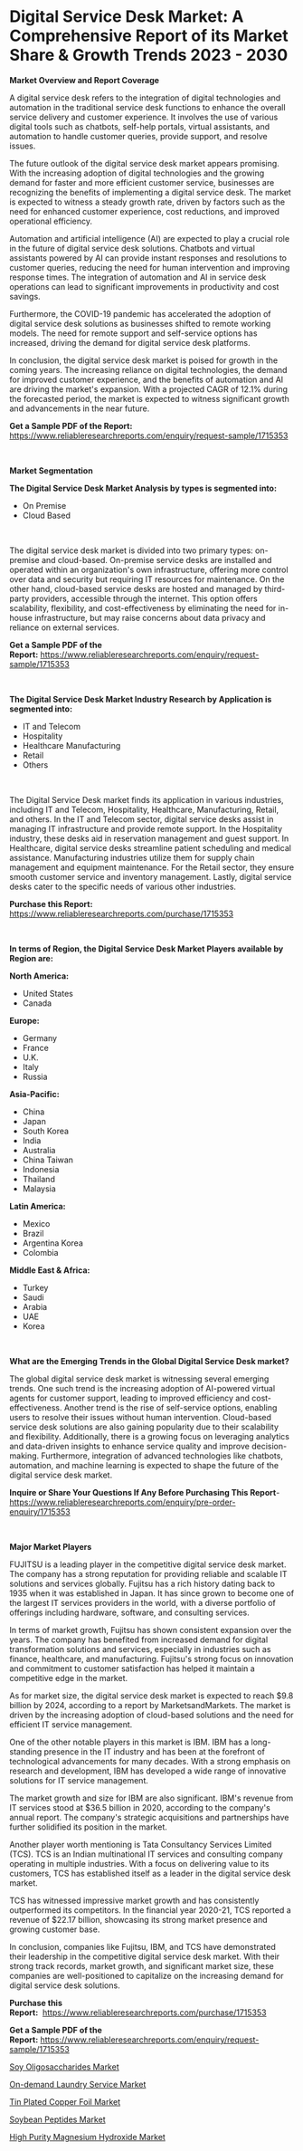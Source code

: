 <p><h1>Digital Service Desk Market: A Comprehensive Report of its Market Share & Growth Trends 2023 - 2030</h1></p><p><strong>Market Overview and Report Coverage</strong></p>
<p><p>A digital service desk refers to the integration of digital technologies and automation in the traditional service desk functions to enhance the overall service delivery and customer experience. It involves the use of various digital tools such as chatbots, self-help portals, virtual assistants, and automation to handle customer queries, provide support, and resolve issues.</p><p>The future outlook of the digital service desk market appears promising. With the increasing adoption of digital technologies and the growing demand for faster and more efficient customer service, businesses are recognizing the benefits of implementing a digital service desk. The market is expected to witness a steady growth rate, driven by factors such as the need for enhanced customer experience, cost reductions, and improved operational efficiency.</p><p>Automation and artificial intelligence (AI) are expected to play a crucial role in the future of digital service desk solutions. Chatbots and virtual assistants powered by AI can provide instant responses and resolutions to customer queries, reducing the need for human intervention and improving response times. The integration of automation and AI in service desk operations can lead to significant improvements in productivity and cost savings.</p><p>Furthermore, the COVID-19 pandemic has accelerated the adoption of digital service desk solutions as businesses shifted to remote working models. The need for remote support and self-service options has increased, driving the demand for digital service desk platforms.</p><p>In conclusion, the digital service desk market is poised for growth in the coming years. The increasing reliance on digital technologies, the demand for improved customer experience, and the benefits of automation and AI are driving the market's expansion. With a projected CAGR of 12.1% during the forecasted period, the market is expected to witness significant growth and advancements in the near future.</p></p>
<p><strong>Get a Sample PDF of the Report:</strong> <a href="https://www.reliableresearchreports.com/enquiry/request-sample/1715353">https://www.reliableresearchreports.com/enquiry/request-sample/1715353</a></p>
<p>&nbsp;</p>
<p><strong>Market Segmentation</strong></p>
<p><strong>The Digital Service Desk Market Analysis by types is segmented into:</strong></p>
<p><ul><li>On Premise</li><li>Cloud Based</li></ul></p>
<p>&nbsp;</p>
<p><p>The digital service desk market is divided into two primary types: on-premise and cloud-based. On-premise service desks are installed and operated within an organization's own infrastructure, offering more control over data and security but requiring IT resources for maintenance. On the other hand, cloud-based service desks are hosted and managed by third-party providers, accessible through the internet. This option offers scalability, flexibility, and cost-effectiveness by eliminating the need for in-house infrastructure, but may raise concerns about data privacy and reliance on external services.</p></p>
<p><strong>Get a Sample PDF of the Report:</strong>&nbsp;<a href="https://www.reliableresearchreports.com/enquiry/request-sample/1715353">https://www.reliableresearchreports.com/enquiry/request-sample/1715353</a></p>
<p>&nbsp;</p>
<p><strong>The Digital Service Desk Market Industry Research by Application is segmented into:</strong></p>
<p><ul><li>IT and Telecom</li><li>Hospitality</li><li>Healthcare Manufacturing</li><li>Retail</li><li>Others</li></ul></p>
<p>&nbsp;</p>
<p><p>The Digital Service Desk market finds its application in various industries, including IT and Telecom, Hospitality, Healthcare, Manufacturing, Retail, and others. In the IT and Telecom sector, digital service desks assist in managing IT infrastructure and provide remote support. In the Hospitality industry, these desks aid in reservation management and guest support. In Healthcare, digital service desks streamline patient scheduling and medical assistance. Manufacturing industries utilize them for supply chain management and equipment maintenance. For the Retail sector, they ensure smooth customer service and inventory management. Lastly, digital service desks cater to the specific needs of various other industries.</p></p>
<p><strong>Purchase this Report:</strong>&nbsp; <a href="https://www.reliableresearchreports.com/purchase/1715353">https://www.reliableresearchreports.com/purchase/1715353</a></p>
<p>&nbsp;</p>
<p><strong>In terms of Region, the Digital Service Desk Market Players available by Region are:</strong></p>
<p>
    <p> <strong> North America: </strong>
        <ul>
            <li>United States</li>
            <li>Canada</li>
        </ul>
        </p> 
    <p> <strong> Europe: </strong>
        <ul>
            <li>Germany</li>
            <li>France</li>
            <li>U.K.</li>
            <li>Italy</li>
            <li>Russia</li>
        </ul>
        </p> 
    <p> <strong> Asia-Pacific: </strong>
        <ul>
            <li>China</li>
            <li>Japan</li>
            <li>South Korea</li>
            <li>India</li>
            <li>Australia</li>
            <li>China Taiwan</li>
            <li>Indonesia</li>
            <li>Thailand</li>
            <li>Malaysia</li>
        </ul>
        </p> 
    <p> <strong> Latin America: </strong>
        <ul>
            <li>Mexico</li>
            <li>Brazil</li>
            <li>Argentina Korea</li>
            <li>Colombia</li>
        </ul>
        </p> 
    <p> <strong> Middle East & Africa: </strong>
        <ul>
            <li>Turkey</li>
            <li>Saudi</li>
            <li>Arabia</li>
            <li>UAE</li>
            <li>Korea</li>
        </ul>
    </p>
    </p>
<p>&nbsp;</p>
<p><strong>What are the Emerging Trends in the Global Digital Service Desk market?</strong></p>
<p><p>The global digital service desk market is witnessing several emerging trends. One such trend is the increasing adoption of AI-powered virtual agents for customer support, leading to improved efficiency and cost-effectiveness. Another trend is the rise of self-service options, enabling users to resolve their issues without human intervention. Cloud-based service desk solutions are also gaining popularity due to their scalability and flexibility. Additionally, there is a growing focus on leveraging analytics and data-driven insights to enhance service quality and improve decision-making. Furthermore, integration of advanced technologies like chatbots, automation, and machine learning is expected to shape the future of the digital service desk market.</p></p>
<p><strong>Inquire or Share Your Questions If Any Before Purchasing This Report</strong>- <a href="https://www.reliableresearchreports.com/enquiry/pre-order-enquiry/1715353">https://www.reliableresearchreports.com/enquiry/pre-order-enquiry/1715353</a></p>
<p>&nbsp;</p>
<p><strong>Major Market Players</strong></p>
<p><p>FUJITSU is a leading player in the competitive digital service desk market. The company has a strong reputation for providing reliable and scalable IT solutions and services globally. Fujitsu has a rich history dating back to 1935 when it was established in Japan. It has since grown to become one of the largest IT services providers in the world, with a diverse portfolio of offerings including hardware, software, and consulting services.</p><p>In terms of market growth, Fujitsu has shown consistent expansion over the years. The company has benefited from increased demand for digital transformation solutions and services, especially in industries such as finance, healthcare, and manufacturing. Fujitsu's strong focus on innovation and commitment to customer satisfaction has helped it maintain a competitive edge in the market.</p><p>As for market size, the digital service desk market is expected to reach $9.8 billion by 2024, according to a report by MarketsandMarkets. The market is driven by the increasing adoption of cloud-based solutions and the need for efficient IT service management.</p><p>One of the other notable players in this market is IBM. IBM has a long-standing presence in the IT industry and has been at the forefront of technological advancements for many decades. With a strong emphasis on research and development, IBM has developed a wide range of innovative solutions for IT service management.</p><p>The market growth and size for IBM are also significant. IBM's revenue from IT services stood at $36.5 billion in 2020, according to the company's annual report. The company's strategic acquisitions and partnerships have further solidified its position in the market.</p><p>Another player worth mentioning is Tata Consultancy Services Limited (TCS). TCS is an Indian multinational IT services and consulting company operating in multiple industries. With a focus on delivering value to its customers, TCS has established itself as a leader in the digital service desk market.</p><p>TCS has witnessed impressive market growth and has consistently outperformed its competitors. In the financial year 2020-21, TCS reported a revenue of $22.17 billion, showcasing its strong market presence and growing customer base.</p><p>In conclusion, companies like Fujitsu, IBM, and TCS have demonstrated their leadership in the competitive digital service desk market. With their strong track records, market growth, and significant market size, these companies are well-positioned to capitalize on the increasing demand for digital service desk solutions.</p></p>
<p><strong>Purchase this Report:</strong>&nbsp;&nbsp;<a href="https://www.reliableresearchreports.com/purchase/1715353">https://www.reliableresearchreports.com/purchase/1715353</a></p>
<p></p>
<p><strong>Get a Sample PDF of the Report:</strong>&nbsp;<a href="https://www.reliableresearchreports.com/enquiry/request-sample/1715353">https://www.reliableresearchreports.com/enquiry/request-sample/1715353</a></p>
<p><p><a href="https://github.com/lilstefpacute/Market-Research-Report-List-1/blob/main/soy-oligosaccharides-market.md">Soy Oligosaccharides Market</a></p><p><a href="https://medium.com/@brandonramos59/on-demand-laundry-service-market-research-report-its-history-and-forecast-2023-to-2030-d4a35f397fb4">On-demand Laundry Service Market</a></p><p><a href="https://www.linkedin.com/pulse/decoding-tin-plated-copper-foil-market-deep-dive-latest-trends-l0sec/">Tin Plated Copper Foil Market</a></p><p><a href="https://github.com/rexevange/Market-Research-Report-List-1/blob/main/soybean-peptides-market.md">Soybean Peptides Market</a></p><p><a href="https://www.linkedin.com/pulse/high-purity-magnesium-hydroxide-market-size-growth-forecast-e1qqc/">High Purity Magnesium Hydroxide Market</a></p></p>